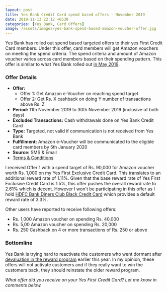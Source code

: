 ```yaml
---
layout: post
title: Yes Bank Credit Card spend based offers - November 2019
date: 2019-11-13 22:12 +0530
categories: [Yes Bank, Card Offers]
image: /assets/images/yes-bank-spend-based-amazon-voucher-offer.jpg
---
```


Yes Bank has rolled out spend based targeted offers to their yes First Credit Card members. Under this offer, card members will get Amazon vouchers on meeting the spend criteria. The spend criteria and amount of Amazon voucher varies across card members based on their spending pattern. This offer is similar to what Yes Bank rolled out [in May 2019](/yes-bank-credit-card-spend-based-offers-may-2019/).

### Offer Details

- **Offer:**
  - Offer 1: Get Amazon e-Voucher on reaching spend target
  - Offer 2: Get Rs. X cashback on doing Y number of transactions above Rs. Z
- **Period:** 11th November 2019 to 30th November 2019 (inclusive of both days)
- **Excluded Transactions:** Cash withdrawals done on Yes Bank Credit Card
- **Type:** Targeted, not valid if communication is not received from Yes Bank
- **Fulfillment:** Amazon e-Voucher will be communicated to the eligible card members by 5th January 2020
- **Source:** SMS & Email
- [Terms & Conditions](https://www.yesbank.in/pdf/amazon_evoucher_on_spends2_nov19)

I received Offer 1 with a spend target of Rs. 90,000 for Amazon voucher worth Rs. 1,000 on my Yes First Exclusive Credit Card. This translates to an additional reward rate of 1.11%. Given that the base reward rate of Yes First Exclusive Credit Card is 1.5%, this offer pushes the overall reward rate to 2.61% which is decent. However I won't be participating in this offer as I hold [HDFC Bank Diners Club Black Credit Card](/hdfc-diners-club-black-credit-card-review/) which provides a default reward rate of 3.3%.

Other users have reported to receive following offers:

- Rs. 1,000 Amazon voucher on spending Rs. 40,000
- Rs. 5,00 Amazon voucher on spending Rs. 20,000
- Rs. 250 Cashback on 4 or more transactions of Rs. 250 or above

### Bottomline

Yes Bank is trying hard to reactivate the customers who went dormant after [devaluation in the reward program](/yes-bank-credit-cards-rewards-reduced/) earlier this year. In my opinion, these offers will not activate customers and if they really want to win the customers back, they should reinstate the older reward program.

_What offer did you receive on your Yes First Credit Card? Let me know in comments below._
